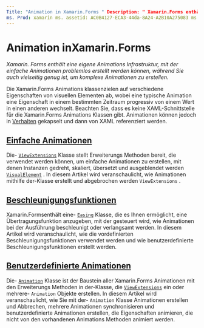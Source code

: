 ```yaml
---
Title: "Animation in Xamarin.Forms " Description: " Xamarin.Forms enthält eine eigene Animations Infrastruktur, die für die Erstellung einfacher Animationen einfach ist, während Sie auch vielseitig genug ist, um komplexe Animationen zu erstellen."
ms. Prod: xamarin ms. assetid: AC0B4127-ECA3-44da-8A24-A2B10A275083 ms. Technology: xamarin-Forms Author: davidbritch ms. Author: dabritch ms. Date: 07/14/2016 NO-LOC: [ Xamarin.Forms , Xamarin.Essentials ]
---
```


# <a name="animation-in-xamarinforms"></a>Animation inXamarin.Forms

_Xamarin. Forms enthält eine eigene Animations Infrastruktur, mit der einfache Animationen problemlos erstellt werden können, während Sie auch vielseitig genug ist, um komplexe Animationen zu erstellen._

Die Xamarin.Forms Animations klassenzielen auf verschiedene Eigenschaften von visuellen Elementen ab, wobei eine typische Animation eine Eigenschaft in einem bestimmten Zeitraum progressiv von einem Wert in einen anderen wechselt. Beachten Sie, dass es keine XAML-Schnittstelle für die Xamarin.Forms Animations Klassen gibt. Animationen können jedoch in [Verhalten](~/xamarin-forms/app-fundamentals/behaviors/index.md) gekapselt und dann von XAML referenziert werden.

## <a name="simple-animations"></a>[Einfache Animationen](simple.md)

Die- [`ViewExtensions`](xref:Xamarin.Forms.ViewExtensions) Klasse stellt Erweiterungs Methoden bereit, die verwendet werden können, um einfache Animationen zu erstellen, mit denen Instanzen gedreht, skaliert, übersetzt und ausgeblendet werden [`VisualElement`](xref:Xamarin.Forms.VisualElement) . In diesem Artikel wird veranschaulicht, wie Animationen mithilfe der-Klasse erstellt und abgebrochen werden `ViewExtensions` .

## <a name="easing-functions"></a>[Beschleunigungsfunktionen](easing.md)

Xamarin.Formsenthält eine- [`Easing`](xref:Xamarin.Forms.Easing) Klasse, die es Ihnen ermöglicht, eine Übertragungsfunktion anzugeben, mit der gesteuert wird, wie Animationen bei der Ausführung beschleunigt oder verlangsamt werden. In diesem Artikel wird veranschaulicht, wie die vordefinierten Beschleunigungsfunktionen verwendet werden und wie benutzerdefinierte Beschleunigungsfunktionen erstellt werden.

## <a name="custom-animations"></a>[Benutzerdefinierte Animationen](custom.md)

Die- [`Animation`](xref:Xamarin.Forms.Animation) Klasse ist der Baustein aller Xamarin.Forms Animationen mit den Erweiterungs Methoden in der-Klasse, die [`ViewExtensions`](xref:Xamarin.Forms.ViewExtensions) ein oder mehrere- `Animation` Objekte erstellen. In diesem Artikel wird veranschaulicht, wie Sie mit der- `Animation` Klasse Animationen erstellen und Abbrechen, mehrere Animationen synchronisieren und benutzerdefinierte Animationen erstellen, die Eigenschaften animieren, die nicht von den vorhandenen Animations Methoden animiert werden.
